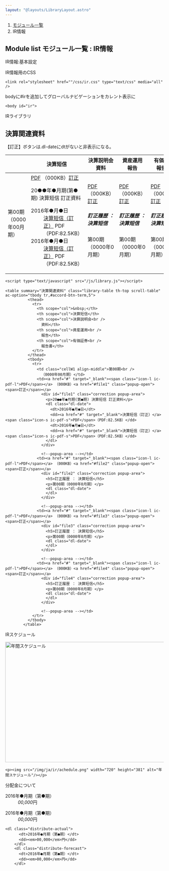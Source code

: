 ```yaml
---
layout: "@layouts/LibraryLayout.astro"
---
```


<!DOCTYPE html>
<html class="no-js" lang="ja">
  <head>
    <!--#include virtual="/ja/include/analytics.txt" -->
    <meta charset="utf-8" />
    <title>モジュール一覧｜●●●リート投資法人</title>
    <!--#include virtual="/ja/include/meta.txt" -->
    <!--#include virtual="/ja/include/ogp.txt" -->
    <link
      rel="shortcut icon"
      href="/favicon.ico"
      type="image/vnd.microsoft.icon"
    />
    <link rel="icon" href="/favicon.ico" type="image/vnd.microsoft.icon" />
    <link rel="stylesheet" href="/css/reset.css" />
    <link rel="stylesheet" href="/css/common.css" />
    <link rel="stylesheet" href="/css/style.css" />
    <link rel="stylesheet" href="/css/contents.css" />
    <link rel="stylesheet" href="/css/print.css" media="print" />
    <script src="/js/jquery.js"></script>
    <script src="/js/jquery-ui.min.js"></script>
    <script src="/js/modernizr.js"></script>
    <script src="/js/jquery.slicknav.js"></script>
    <script src="/js/function.js"></script>
    <script src="/js/common.js"></script>
    <!--[if lt IE 9]>
      <script src="/js/html5.js"></script>
    <![endif]-->
    <!--module setting-->
    <link rel="stylesheet" href="/css/module.css" />
    <script src="/js/module.js"></script>
    <link
      rel="stylesheet"
      href="/highlight/styles/tomorrow-night-eighties.css"
    />
    <script src="/highlight/highlight.pack.js"></script>
    <script>
      hljs.initHighlightingOnLoad();
    </script>
    <!--module setting end-->
    <link rel="stylesheet" href="/css/ir.css" />
    <script type="text/javascript" src="/js/library.js"></script>
    <script type="text/javascript" src="/js/qa.js"></script>
  </head>

  <body id="ir">
    <!--#include virtual="/ja/include/header.txt" -->
    <div class="topic-path">
      <section>
        <ol>
          <li><a href="/">モジュール一覧</a></li>
          <li>IR情報</li>
        </ol>
      </section>
    </div>
    <!--topic-path-->
    <div class="contents">
      <main>
        <article>
          <div class="title">
            <h1>Module list <span>モジュール一覧 : IR情報</span></h1>
          </div>
          <!--title-->
          <div class="module">
            <p class="module__title">IR情報:基本設定</p>
            <p>IR情報用のCSS</p>
            <pre
              class="clear-both"
            ><code class="html">&lt;link rel=&quot;stylesheet&quot; href=&quot;"/css/ir.css&quot; type=&quot;text/css&quot; media=&quot;all&quot; /&gt;</code></pre>
            <p>bodyに#irを追加してグローバルナビゲーションをカレント表示に</p>
            <pre><code class="html">&lt;body id=&quot;ir&quot;&gt;</code></pre>
            <p class="module__title">IRライブラリ</p>
            <h2>決算関連資料</h2>
            <p>【訂正】ボタンは.dl-dateにdtがないと非表示になる。</p>
            <table
              summary="決算関連資料"
              class="library-table th-top scroll-table"
              ac-option="tbody tr,#accord-btn-term,5"
            >
              <thead>
                <tr>
                  <th scope="col">&nbsp;</th>
                  <th scope="col">決算短信</th>
                  <th scope="col">
                    決算説明会<br />
                    資料
                  </th>
                  <th scope="col">
                    資産運用<br />
                    報告
                  </th>
                  <th scope="col">
                    有価証券<br />
                    報告書
                  </th>
                </tr>
              </thead>
              <tbody>
                <tr>
                  <td class="cellW1 align-middle">
                    第00期<br />
                    （0000年00月期）
                  </td>
                  <td>
                    <a href="#" target="_blank"
                      ><span class="icon-l ic-pdf-l">PDF</span></a
                    >
                    （000KB）<a href="#file1" class="popup-open"
                      ><span>訂正</span></a
                    >
                    <div id="file1" class="correction popup-area">
                      <p>20●●年●月期(第●期) 決算短信 訂正資料</p>
                      <dl class="dl-date">
                        <dt>2016年●月●日</dt>
                        <dd>
                          <a href="#" target="_blank">決算短信（訂正）</a>
                          <span class="icon-s ic-pdf-s">PDF</span>（PDF:82.5KB）
                        </dd>
                        <dt>2016年●月●日</dt>
                        <dd>
                          <a href="#" target="_blank">決算短信（訂正）</a>
                          <span class="icon-s ic-pdf-s">PDF</span>（PDF:82.5KB）
                        </dd>
                      </dl>
                    </div>
                    <!--popup-area -->
                  </td>
                  <td>
                    <a href="#" target="_blank"
                      ><span class="icon-l ic-pdf-l">PDF</span></a
                    >
                    （000KB）<a href="#file2" class="popup-open"
                      ><span>訂正</span></a
                    >
                    <div id="file2" class="correction popup-area">
                      <h5>訂正履歴 ： 決算短信</h5>
                      <p>第00期（0000年0月期）</p>
                      <dl class="dl-date"></dl>
                    </div>
                  </td>
                  <!--popup-area -->
                  <td>
                    <a href="#" target="_blank"
                      ><span class="icon-l ic-pdf-l">PDF</span></a
                    >
                    （000KB）<a href="#file3" class="popup-open"
                      ><span>訂正</span></a
                    >
                    <div id="file3" class="correction popup-area">
                      <h5>訂正履歴 ： 決算短信</h5>
                      <p>第00期（0000年0月期）</p>
                      <dl class="dl-date"></dl>
                    </div>
                  </td>
                  <!--popup-area -->
                  <td>
                    <a href="#" target="_blank"
                      ><span class="icon-l ic-pdf-l">PDF</span></a
                    >
                    （000KB）<a href="#file4" class="popup-open"
                      ><span>訂正</span></a
                    >
                    <div id="file4" class="correction popup-area">
                      <h5>訂正履歴 ： 決算短信</h5>
                      <p>第00期（0000年0月期）</p>
                      <dl class="dl-date"></dl>
                    </div>
                  </td>
                  <!--popup-area -->                  
                </tr>
              </tbody>
            </table>
            <pre
              class="clear-both"
            ><code class="html">&lt;script type=&quot;text/javascript&quot; src=&quot;/js/library.js&quot;&gt;&lt;/script&gt;</code></pre>
            <pre><code class="html">&lt;table summary=&quot;決算関連資料&quot; class=&quot;library-table th-top scroll-table&quot;  ac-option=&quot;tbody tr,#accord-btn-term,5&quot;&gt;<br>          &lt;thead&gt;<br>            &lt;tr&gt;<br>              &lt;th scope=&quot;col&quot;&gt;&amp;nbsp;&lt;/th&gt;<br>              &lt;th scope=&quot;col&quot;&gt;決算短信&lt;/th&gt;<br>              &lt;th scope=&quot;col&quot;&gt;決算説明会&lt;br /&gt;<br>                資料&lt;/th&gt;<br>              &lt;th scope=&quot;col&quot;&gt;資産運用&lt;br /&gt;<br>                報告&lt;/th&gt;<br>              &lt;th scope=&quot;col&quot;&gt;有価証券&lt;br /&gt;<br>                報告書&lt;/th&gt;<br>            &lt;/tr&gt;<br>          &lt;/thead&gt;<br>          &lt;tbody&gt;<br>            &lt;tr&gt;<br>              &lt;td class=&quot;cellW1 align-middle&quot;&gt;第00期&lt;br /&gt;<br>                （0000年00月期）&lt;/td&gt;<br>              &lt;td&gt;&lt;a href=&quot;#&quot; target=&quot;_blank&quot;&gt;&lt;span class=&quot;icon-l ic-pdf-l&quot;&gt;PDF&lt;/span&gt;&lt;/a&gt; （000KB）&lt;a href=&quot;#file1&quot; class=&quot;popup-open&quot;&gt;&lt;span&gt;訂正&lt;/span&gt;&lt;/a&gt;<br>                &lt;div id=&quot;file1&quot; class=&quot;correction popup-area&quot;&gt;<br>                  &lt;p&gt;20●●年●月期(第●期) 決算短信 訂正資料&lt;/p&gt;<br>                  &lt;dl class=&quot;dl-date&quot;&gt;<br>                    &lt;dt&gt;2016年●月●日&lt;/dt&gt;<br>                    &lt;dd&gt;&lt;a href=&quot;#&quot; target=&quot;_blank&quot;&gt;決算短信（訂正）&lt;/a&gt; &lt;span class=&quot;icon-s ic-pdf-s&quot;&gt;PDF&lt;/span&gt;（PDF:82.5KB）&lt;/dd&gt;<br>                    &lt;dt&gt;2016年●月●日&lt;/dt&gt;<br>                    &lt;dd&gt;&lt;a href=&quot;#&quot; target=&quot;_blank&quot;&gt;決算短信（訂正）&lt;/a&gt; &lt;span class=&quot;icon-s ic-pdf-s&quot;&gt;PDF&lt;/span&gt;（PDF:82.5KB）&lt;/dd&gt;<br>                  &lt;/dl&gt;<br>                &lt;/div&gt;<br>                <br>                &lt;!--popup-area --&gt;&lt;/td&gt;<br>              &lt;td&gt;&lt;a href=&quot;#&quot; target=&quot;_blank&quot;&gt;&lt;span class=&quot;icon-l ic-pdf-l&quot;&gt;PDF&lt;/span&gt;&lt;/a&gt; （000KB）&lt;a href=&quot;#file2&quot; class=&quot;popup-open&quot;&gt;&lt;span&gt;訂正&lt;/span&gt;&lt;/a&gt;<br>                &lt;div id=&quot;file2&quot; class=&quot;correction popup-area&quot;&gt;<br>                  &lt;h5&gt;訂正履歴 ： 決算短信&lt;/h5&gt;<br>                  &lt;p&gt;第00期（0000年0月期）&lt;/p&gt;<br>                  &lt;dl class=&quot;dl-date&quot;&gt;<br>                  &lt;/dl&gt;<br>                &lt;/div&gt;<br>                <br>                &lt;!--popup-area --&gt;&lt;/td&gt;<br>              &lt;td&gt;&lt;a href=&quot;#&quot; target=&quot;_blank&quot;&gt;&lt;span class=&quot;icon-l ic-pdf-l&quot;&gt;PDF&lt;/span&gt;&lt;/a&gt; （000KB）&lt;a href=&quot;#file3&quot; class=&quot;popup-open&quot;&gt;&lt;span&gt;訂正&lt;/span&gt;&lt;/a&gt;<br>                &lt;div id=&quot;file3&quot; class=&quot;correction popup-area&quot;&gt;<br>                  &lt;h5&gt;訂正履歴 ： 決算短信&lt;/h5&gt;<br>                  &lt;p&gt;第00期（0000年0月期）&lt;/p&gt;<br>                  &lt;dl class=&quot;dl-date&quot;&gt;<br>                  &lt;/dl&gt;<br>                &lt;/div&gt;<br>                <br>                &lt;!--popup-area --&gt;&lt;/td&gt;<br>              &lt;td&gt;&lt;a href=&quot;#&quot; target=&quot;_blank&quot;&gt;&lt;span class=&quot;icon-l ic-pdf-l&quot;&gt;PDF&lt;/span&gt;&lt;/a&gt; （000KB）&lt;a href=&quot;#file4&quot; class=&quot;popup-open&quot;&gt;&lt;span&gt;訂正&lt;/span&gt;&lt;/a&gt;<br>                &lt;div id=&quot;file4&quot; class=&quot;correction popup-area&quot;&gt;<br>                  &lt;h5&gt;訂正履歴 ： 決算短信&lt;/h5&gt;<br>                  &lt;p&gt;第00期（0000年0月期）&lt;/p&gt;<br>                  &lt;dl class=&quot;dl-date&quot;&gt;<br>                  &lt;/dl&gt;<br>                &lt;/div&gt;<br>                <br>                &lt;!--popup-area --&gt;&lt;/td&gt;<br>            &lt;/tr&gt;<br>          &lt;/tbody&gt;<br>        &lt;/table&gt;</code></pre>
            <p class="module__title">IRスケジュール</p>
            <p>
              <img
                src="/img/ja/ir/schedule.png"
                width="720"
                height="381"
                alt="年間スケジュール"
              />
            </p>
            <pre><code class="html">&lt;p&gt;&lt;img src=&quot;/img/ja/ir/achedule.png&quot; width=&quot;720&quot; height=&quot;381&quot; alt=&quot;年間スケジュール&quot;/&gt;&lt;/p&gt;</code></pre>
            <p class="module__title">分配金について</p>
            <dl class="distribute-actual">
              <dt>2016年●月期（第●期）</dt>
              <dd><em>00,000</em>円</dd>
            </dl>
            <dl class="distribute-forecast">
              <dt>2016年●月期（第●期）</dt>
              <dd><em>00,000</em>円</dd>
            </dl>
            <pre><code class="html">&lt;dl class=&quot;distribute-actual&quot;&gt;<br>      &lt;dt&gt;2016年●月期（第●期）&lt;/dt&gt;<br>      &lt;dd&gt;&lt;em&gt;00,000&lt;/em&gt;円&lt;/dd&gt;<br>    &lt;/dl&gt;<br>    &lt;dl class=&quot;distribute-forecast&quot;&gt;<br>      &lt;dt&gt;2016年●月期（第●期）&lt;/dt&gt;<br>      &lt;dd&gt;&lt;em&gt;00,000&lt;/em&gt;円&lt;/dd&gt;<br>    &lt;/dl&gt;</code></pre>
          </div>
          <!--module-->
        </article>
      </main>
    </div>
    <!--#include virtual="/ja/include/footer.txt" -->
  </body>
</html>
